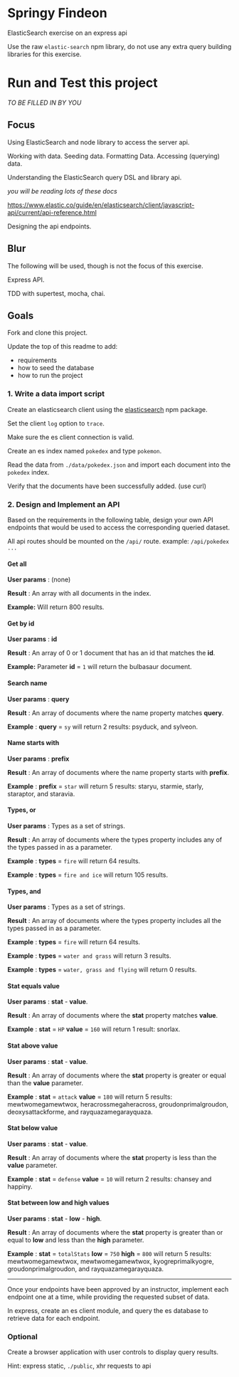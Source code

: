 # Springy Findeon

ElasticSearch exercise on an express api

Use the raw `elastic-search` npm library, do not use any extra query building libraries for this exercise.

# Run and Test this project

_TO BE FILLED IN BY YOU_




## Focus

Using ElasticSearch and node library to access the server api.

Working with data. Seeding data. Formatting Data. Accessing (querying) data.

Understanding the ElasticSearch query DSL and library api.

_you will be reading lots of these docs_

https://www.elastic.co/guide/en/elasticsearch/client/javascript-api/current/api-reference.html

Designing the api endpoints.

## Blur

The following will be used, though is not the focus of this exercise.

Express API.

TDD with supertest, mocha, chai.


## Goals

Fork and clone this project.

Update the top of this readme to add:

- requirements
- how to seed the database
- how to run the project

### 1. Write a data import script

Create an elasticsearch client using the [elasticsearch](https://www.npmjs.com/package/elasticsearch) npm package.

Set the client `log` option to `trace`.

Make sure the es client connection is valid.

Create an es index named `pokedex` and type `pokemon`.

Read the data from `./data/pokedex.json` and import each document into the `pokedex` index.

Verify that the documents have been successfully added.
(use curl)

### 2. Design and Implement an API

Based on the requirements in the following table, design your own API endpoints that would be used to access the corresponding queried dataset.

All api routes should be mounted on the `/api/` route.
example: `/api/pokedex ...`

#### Get all

**User params** : (none)

**Result** : An array with all documents in the index.

**Example:**  Will return 800 results.


#### Get by id

**User params** : **id**

**Result** : An array of 0 or 1 document that has an id that matches the **id**.

**Example:** Parameter **id** = `1` will return the bulbasaur document.


#### Search name

**User params** : **query**

**Result** : An array of documents where the name property matches **query**.

**Example** : **query** = `sy` will return 2 results: psyduck, and sylveon.


#### Name starts with

**User params** : **prefix**

**Result** : An array of documents where the name property starts with **prefix**.

**Example** : **prefix** = `star` will return 5 results: staryu, starmie, starly, staraptor, and
staravia.


#### Types, or

**User params** : Types as a set of strings.

**Result** : An array of documents where the types property includes any of the types passed in as a parameter.

**Example** : **types** = `fire` will return 64 results.

**Example** : **types** = `fire and ice` will return 105 results.


#### Types, and

**User params** : Types as a set of strings.

**Result** : An array of documents where the types property includes all the types passed in as a parameter.

**Example** : **types** = `fire` will return 64 results.

**Example** : **types** = `water and grass` will return 3 results.

**Example** : **types** = `water, grass and flying` will return 0 results.


#### Stat equals value

**User params** : **stat** - **value**.

**Result** : An array of documents where the **stat** property matches **value**.

**Example** : **stat** = `HP` **value** = `160` will return 1 result: snorlax.


#### Stat above value

**User params** : **stat** - **value**.

**Result** : An array of documents where the **stat** property is greater or equal than the **value** parameter.

**Example** : **stat** = `attack` **value** = `180` will return 5 results: mewtwomegamewtwox, heracrossmegaheracross, groudonprimalgroudon, deoxysattackforme, and rayquazamegarayquaza.


#### Stat below value

**User params** : **stat** - **value**.

**Result** : An array of documents where the **stat** property is less than the **value** parameter.

**Example** : **stat** = `defense` **value** = `10` will return 2 results: chansey and happiny.


#### Stat between low and high values

**User params** : **stat** - **low** - **high**.

**Result** : An array of documents where the **stat** property is greater than or equal to **low** and less than the **high** parameter.

**Example** : **stat** = `totalStats` **low** = `750` **high** = `800` will return 5 results: mewtwomegamewtwox, mewtwomegamewtwox, kyogreprimalkyogre, groudonprimalgroudon, and rayquazamegarayquaza.

---

Once your endpoints have been approved by an instructor, implement each endpoint one at a time, while providing the requested subset of data.

In express, create an es client module, and query the es database to retrieve data for each endpoint.


### Optional

Create a browser application with user controls to display query results.

Hint: express static, `./public`, xhr requests to api
